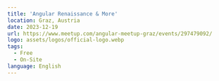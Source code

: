 ```yaml
---
title: 'Angular Renaissance & More'
location: Graz, Austria
date: 2023-12-19
url: https://www.meetup.com/angular-meetup-graz/events/297479092/
logo: assets/logos/official-logo.webp
tags:
  - Free
  - On-Site
language: English
---
```


